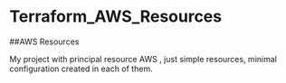 # Terraform_AWS_Resources
##AWS Resources


My project with principal resource AWS , just simple resources, minimal configuration created in each of them.